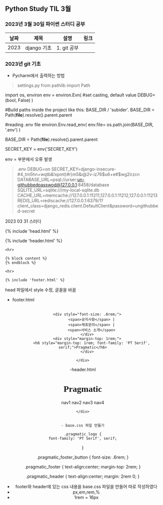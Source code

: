 ## Python Study TIL 3월 

###  2023년 3월 30일 파이썬 스터디 공부 
| 날짜       | 제목               | 설명                                | 링크                                                                             |
| ---------- | ------------------ | ----------------------------------- | -------------------------------------------------------------------------------- |
| 2023 | django 기초  | 1. git 공부          |  |   |

### 2023년  git 기초 

* Pycharm에서 출력하는 방법 
> 	settings.py
from pathlib import Path

import os, environ
env = environ.Evn(
    #set casting, default value
    DEBUG=(bool, False)
)


#Build paths inside the project like this: BASE_DIR / 'subider'.
BASE_DIR = Path(__file__).resolve().parent.parent

#reading .env file
environ.Env.read_env(
    env.file= os.path.join(BASE_DIR, '.env')
)

BASE_DIR = Path(__file__).resolve().parent.parent

SECRET_KEY = env('SECRET_KEY')

env = 부분에서 오류 발생

> 	.env
DEBUG=on
SECRET_KEY=django-insecure-#4_tm5hn+wqtb&!xpmt)#r)m5&i@2v-iz76$u6+e#$wg2irzcn
DATABASE_URL=psql://urser:un-githubbedpasswod@127.0.0.1:8458/database
SQLITE_URL=sqlite:///my-local-sqlite.db
CACHE_URL=memcache://127.0.0.1:11211,127.0.0.1:11212,127.0.0.1:11213
REDIS_URL=rediscache://127.0.0.1:6379/1?client_class=django_redis.client.DefaultClient&password=ungithubbed-secret

2023 03 31 스터디

<!DOCTYPE html>
<html lang="ko">

{% include 'head.html' %}

<body>
    {% include 'header.html' %}

    <hr>

    {% block content %}
    {% endblock %}

    <hr>

    {% include 'footer.html' %}
</body>
</html>

head 파일에서 style 수정, 글꼴을 바꿈

- footer.html
<div style="text-align:center; margin-top: 2rem;">

        <div style="font-size: .6rem;">
            <span>공지사항</span> |
            <span>제휴문의</span> |
            <span>서비스 소개</span>
        </div>
        <div style="margin-top: 1rem;">
            <h6 style="margin-top: 1rem; font-family: 'PT Serif', serif;">Pragmatic</h6>
        </div>

    </div>

-header.html
<div style="text-align:center; margin: 2rem 0;">
        <div>
            <h1 style="font-family: 'PT Serif', serif;">Pragmatic</h1>
        </div>
        <div>
            <span>nav1</span>
            <span>nav2</span>
            <span>nav3</span>
            <span>nav4</span>
        </div>

    </div>


    - base.css 파일 만들기

    .pragmatic_logo {
    font-family: 'PT Serif', serif;
}

.pragmatic_footer_button {
     font-size: .6rem;
}

.pragmatic_footer {
     text-align:center; margin-top: 2rem;
}

.pragmatic_header {
    text-align:center;
    margin: 2rem 0;
}

- footer와 header에 있는 css 내용을 base.css 파일을 만들어 따로 작성하였다
- px,em,rem,%
- 1rem = 16px



